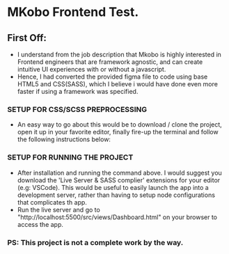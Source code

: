 # MKobo Frontend Test.

## First Off:

* I understand from the job description that Mkobo is highly interested in Frontend engineers that are framework agnostic, and can create intuitive UI experiences with or without a javascript.
* Hence, I had converted the provided figma file to code using base HTML5 and CSS(SASS), which I believe i would have done even more faster if using a framework was specified.

### SETUP FOR CSS/SCSS PREPROCESSING

* An easy way to go about this would be to download / clone the project, open it up in your favorite editor, finally fire-up the terminal and follow the following instructions below:

### SETUP FOR RUNNING THE PROJECT

* After installation and running the command above. I would suggest you download the 'Live Server & SASS complier' extensions for your editor (e.g: VSCode). This would be useful to easily launch the app into a development server, rather than having to setup node configurations that complicates th app.
* Run the live server and go to "http://localhost:5500/src/views/Dashboard.html" on your browser to access the app.


### PS:  This project is not a complete work by the way.
